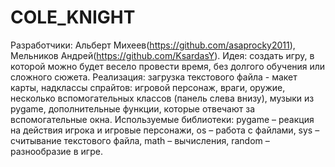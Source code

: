 # COLE_KNIGHT
Разработчики: Альберт Михеев(https://github.com/asaprocky2011), Мельников Андрей(https://github.com/KsardasY).
Идея: создать игру, в которой можно будет весело провести время, без долгого обучения или сложного сюжета.
Реализация: загрузка текстового файла - макет карты, надклассы спрайтов: игровой персонаж, враги, оружие, несколько вспомогательных классов (панель слева внизу), музыки из pygame, дополнительные функции, которые отвечают за вспомогательные окна.
Используемые библиотеки: pygame – реакция на действия игрока и игровые персонажи, os – работа с файлами, sys – считывание текстового файла, math – вычисления, random – разнообразие в игре.
